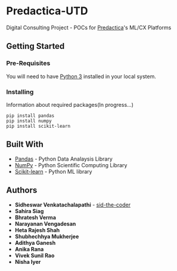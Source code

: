 # Predactica-UTD
Digital Consulting Project - POCs for [Predactica](https://www.predactica.com)'s ML/CX Platforms


## Getting Started

### Pre-Requisites

You will need to have [Python 3](https://www.python.org) installed in your local system.

### Installing

Information about required packages(In progress...)
```
pip install pandas
pip install numpy
pip install scikit-learn
```


## Built With

* [Pandas](https://pandas.pydata.org) - Python Data Analaysis Library
* [NumPy](https://numpy.org) - Python Scientific Computing Library
* [Scikit-learn](https://scikit-learn.org/stable/install.html) - Python ML library


## Authors

* **Sidheswar Venkatachalapathi** - [sid-the-coder](https://github.com/sid-the-coder)
* **Sahira Siag**
* **Bhratesh Verma**
* **Narayanan Vengadesan**
* **Heta Rajesh Shah**
* **Shubhechhya Mukherjee**
* **Adithya Ganesh**
* **Anika Rana**
* **Vivek Sunil Rao**
* **Nisha Iyer**
